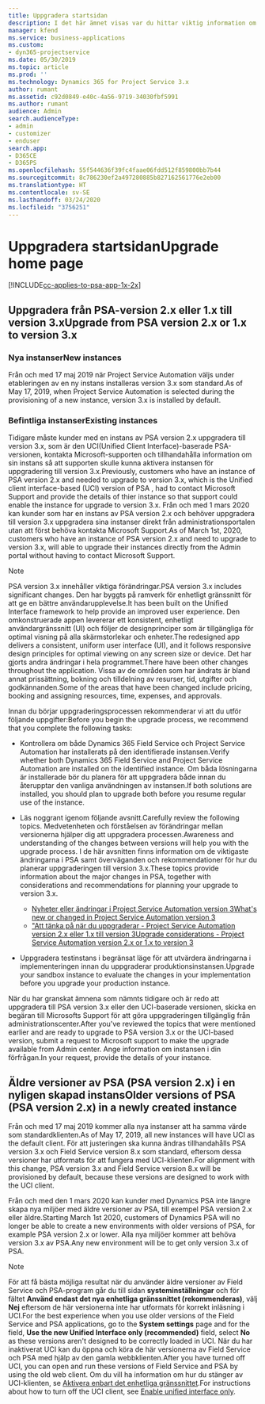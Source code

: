 ```yaml
---
title: Uppgradera startsidan
description: I det här ämnet visas var du hittar viktig information om de nya och ändrade funktioner i Dynamics 365 Project Service Automation och hur du uppgraderar till den senaste versionen.
manager: kfend
ms.service: business-applications
ms.custom:
- dyn365-projectservice
ms.date: 05/30/2019
ms.topic: article
ms.prod: ''
ms.technology: Dynamics 365 for Project Service 3.x
author: rumant
ms.assetid: c92d0849-e40c-4a56-9719-34030fbf5991
ms.author: rumant
audience: Admin
search.audienceType:
- admin
- customizer
- enduser
search.app:
- D365CE
- D365PS
ms.openlocfilehash: 55f544636f39fc4faae06fdd512f859800bb7b44
ms.sourcegitcommit: 8c786230ef2a497280885b827162561776e2eb00
ms.translationtype: HT
ms.contentlocale: sv-SE
ms.lasthandoff: 03/24/2020
ms.locfileid: "3756251"
---
```

# <a name="upgrade-home-page"></a><span data-ttu-id="eb488-103">Uppgradera startsidan</span><span class="sxs-lookup"><span data-stu-id="eb488-103">Upgrade home page</span></span>

[!INCLUDE[cc-applies-to-psa-app-1x-2x](../includes/cc-applies-to-psa-app-1x-2x.md)]

## <a name="upgrade-from-psa-version-2x-or-1x-to-version-3x"></a><span data-ttu-id="eb488-104">Uppgradera från PSA-version 2.x eller 1.x till version 3.x</span><span class="sxs-lookup"><span data-stu-id="eb488-104">Upgrade from PSA version 2.x or 1.x to version 3.x</span></span>

### <a name="new-instances"></a><span data-ttu-id="eb488-105">Nya instanser</span><span class="sxs-lookup"><span data-stu-id="eb488-105">New instances</span></span>

<span data-ttu-id="eb488-106">Från och med 17 maj 2019 när Project Service Automation väljs under etableringen av en ny instans installeras version 3.x som standard.</span><span class="sxs-lookup"><span data-stu-id="eb488-106">As of May 17, 2019, when Project Service Automation is selected during the provisioning of a new instance, version 3.x is installed by default.</span></span>

### <a name="existing-instances"></a><span data-ttu-id="eb488-107">Befintliga instanser</span><span class="sxs-lookup"><span data-stu-id="eb488-107">Existing instances</span></span>

<span data-ttu-id="eb488-108">Tidigare måste kunder med en instans av PSA version 2.x uppgradera till version 3.x, som är den UCI(Unified Client Interface)-baserade PSA-versionen, kontakta Microsoft-supporten och tillhandahålla information om sin instans så att supporten skulle kunna aktivera instansen för uppgradering till version 3.x.</span><span class="sxs-lookup"><span data-stu-id="eb488-108">Previously, customers who have an instance of PSA version 2.x and needed to upgrade to version 3.x, which is the Unified client interface-based (UCI) version of PSA , had to contact Microsoft Support and provide the details of thier instance so that support could enable the instance for upgrade to version 3.x.</span></span> <span data-ttu-id="eb488-109">Från och med 1 mars 2020 kan kunder som har en instans av PSA version 2.x och behöver uppgradera till version 3.x uppgradera sina instanser direkt från administrationsportalen utan att först behöva kontakta Microsoft Support.</span><span class="sxs-lookup"><span data-stu-id="eb488-109">As of March 1st, 2020, customers who have an instance of PSA version 2.x and need to upgrade to version 3.x, will able to upgrade their instances directly from the Admin portal without having to contact Microsoft Support.</span></span>  

> [!NOTE]
> <span data-ttu-id="eb488-110">PSA version 3.x innehåller viktiga förändringar.</span><span class="sxs-lookup"><span data-stu-id="eb488-110">PSA version 3.x includes significant changes.</span></span> <span data-ttu-id="eb488-111">Den har byggts på ramverk för enhetligt gränssnitt för att ge en bättre användarupplevelse.</span><span class="sxs-lookup"><span data-stu-id="eb488-111">It has been built on the Unified Interface framework to help provide an improved user experience.</span></span> <span data-ttu-id="eb488-112">Den omkonstruerade appen levererar ett konsistent, enhetligt användargränssnitt (UI) och följer de designprinciper som är tillgängliga för optimal visning på alla skärmstorlekar och enheter.</span><span class="sxs-lookup"><span data-stu-id="eb488-112">The redesigned app delivers a consistent, uniform user interface (UI), and it follows responsive design principles for optimal viewing on any screen size or device.</span></span> <span data-ttu-id="eb488-113">Det har gjorts andra ändringar i hela programmet.</span><span class="sxs-lookup"><span data-stu-id="eb488-113">There have been other changes throughout the application.</span></span> <span data-ttu-id="eb488-114">Vissa av de områden som har ändrats är bland annat prissättning, bokning och tilldelning av resurser, tid, utgifter och godkännanden.</span><span class="sxs-lookup"><span data-stu-id="eb488-114">Some of the areas that have been changed include pricing, booking and assigning resources, time, expenses, and approvals.</span></span>

<span data-ttu-id="eb488-115">Innan du börjar uppgraderingsprocessen rekommenderar vi att du utför följande uppgifter:</span><span class="sxs-lookup"><span data-stu-id="eb488-115">Before you begin the upgrade process, we recommend that you complete the following tasks:</span></span>

- <span data-ttu-id="eb488-116">Kontrollera om både Dynamics 365 Field Service och Project Service Automation har installerats på den identifierade instansen.</span><span class="sxs-lookup"><span data-stu-id="eb488-116">Verify whether both Dynamics 365 Field Service and Project Service Automation are installed on the identified instance.</span></span> <span data-ttu-id="eb488-117">Om båda lösningarna är installerade bör du planera för att uppgradera både innan du återupptar den vanliga användningen av instansen.</span><span class="sxs-lookup"><span data-stu-id="eb488-117">If both solutions are installed, you should plan to upgrade both before you resume regular use of the instance.</span></span>
- <span data-ttu-id="eb488-118">Läs noggrant igenom följande avsnitt.</span><span class="sxs-lookup"><span data-stu-id="eb488-118">Carefully review the following topics.</span></span> <span data-ttu-id="eb488-119">Medvetenheten och förståelsen av förändringar mellan versionerna hjälper dig att uppgradera processen.</span><span class="sxs-lookup"><span data-stu-id="eb488-119">Awareness and understanding of the changes between versions will help you with the upgrade process.</span></span> <span data-ttu-id="eb488-120">I de här avsnitten finns information om de viktigaste ändringarna i PSA samt överväganden och rekommendationer för hur du planerar uppgraderingen till version 3.x.</span><span class="sxs-lookup"><span data-stu-id="eb488-120">These topics provide information about the major changes in PSA, together with considerations and recommendations for planning your upgrade to version 3.x.</span></span>

    - [<span data-ttu-id="eb488-121">Nyheter eller ändringar i Project Service Automation version 3</span><span class="sxs-lookup"><span data-stu-id="eb488-121">What's new or changed in Project Service Automation version 3</span></span>](whats-new-changed-v3.md)
    - [<span data-ttu-id="eb488-122">"Att tänka på när du uppgraderar - Project Service Automation version 2.x eller 1.x till version 3</span><span class="sxs-lookup"><span data-stu-id="eb488-122">Upgrade considerations - Project Service Automation version 2.x or 1.x to version 3</span></span>](upgrade-v3.md)

- <span data-ttu-id="eb488-123">Uppgradera testinstans i begränsat läge för att utvärdera ändringarna i implementeringen innan du uppgraderar produktionsinstansen.</span><span class="sxs-lookup"><span data-stu-id="eb488-123">Upgrade your sandbox instance to evaluate the changes in your implementation before you upgrade your production instance.</span></span>

<span data-ttu-id="eb488-124">När du har granskat ämnena som nämnts tidigare och är redo att uppgradera till PSA version 3.x eller den UCI-baserade versionen, skicka en begäran till Microsofts Support för att göra uppgraderingen tillgänglig från administrationscenter.</span><span class="sxs-lookup"><span data-stu-id="eb488-124">After you've reviewed the topics that were mentioned earlier and are ready to upgrade to PSA version 3.x or the UCI-based version, submit a request to Microsoft support to make the upgrade available from Admin center.</span></span> <span data-ttu-id="eb488-125">Ange information om instansen i din förfrågan.</span><span class="sxs-lookup"><span data-stu-id="eb488-125">In your request, provide the details of your instance.</span></span>

## <a name="older-versions-of-psa-psa-version-2x-in-a-newly-created-instance"></a><span data-ttu-id="eb488-126">Äldre versioner av PSA (PSA version 2.x) i en nyligen skapad instans</span><span class="sxs-lookup"><span data-stu-id="eb488-126">Older versions of PSA (PSA version 2.x) in a newly created instance</span></span>

<span data-ttu-id="eb488-127">Från och med 17 maj 2019 kommer alla nya instanser att ha samma värde som standardklienten.</span><span class="sxs-lookup"><span data-stu-id="eb488-127">As of May 17, 2019, all new instances will have UCI as the default client.</span></span> <span data-ttu-id="eb488-128">För att justeringen ska kunna ändras tillhandahålls PSA version 3.x och Field Service version 8.x som standard, eftersom dessa versioner har utformats för att fungera med UCI-klienten.</span><span class="sxs-lookup"><span data-stu-id="eb488-128">For alignment with this change, PSA version 3.x and Field Service version 8.x will be provisioned by default, because these versions are designed to work with the UCI client.</span></span>

<span data-ttu-id="eb488-129">Från och med den 1 mars 2020 kan kunder med Dynamics PSA inte längre skapa nya miljöer med äldre versioner av PSA, till exempel PSA version 2.x eller äldre.</span><span class="sxs-lookup"><span data-stu-id="eb488-129">Starting March 1st 2020, customers of Dynamics PSA will no longer be able to create a new environments with older versions of PSA, for example PSA version 2.x or lower.</span></span> <span data-ttu-id="eb488-130">Alla nya miljöer kommer att behöva version 3.x av PSA.</span><span class="sxs-lookup"><span data-stu-id="eb488-130">Any new environment will be to get only version 3.x of PSA.</span></span>

> [!NOTE]
> <span data-ttu-id="eb488-131">För att få bästa möjliga resultat när du använder äldre versioner av Field Service och PSA-program går du till sidan **systeminställningar** och för fältet **Använd endast det nya enhetliga gränssnittet (rekommenderas)**, välj **Nej** eftersom de här versionerna inte har utformats för korrekt inläsning i UCI.</span><span class="sxs-lookup"><span data-stu-id="eb488-131">For the best experience when you use older versions of the Field Service and PSA applications, go to the **System settings** page and for the field, **Use the new Unified Interface only (recommended)** field, select **No** as these versions aren't designed to be correctly loaded in UCI.</span></span> <span data-ttu-id="eb488-132">När du har inaktiverat UCI kan du öppna och köra de här versionerna av Field Service och PSA med hjälp av den gamla webbklienten.</span><span class="sxs-lookup"><span data-stu-id="eb488-132">After you have turned off UCI, you can open and run these versions of Field Service and PSA by using the old web client.</span></span> <span data-ttu-id="eb488-133">Om du vill ha information om hur du stänger av UCI-klienten, se [Aktivera enbart det enhetliga gränssnittet](../admin/enable-unified-interface-only.md).</span><span class="sxs-lookup"><span data-stu-id="eb488-133">For instructions about how to turn off the UCI client, see [Enable unified interface only](../admin/enable-unified-interface-only.md).</span></span>
